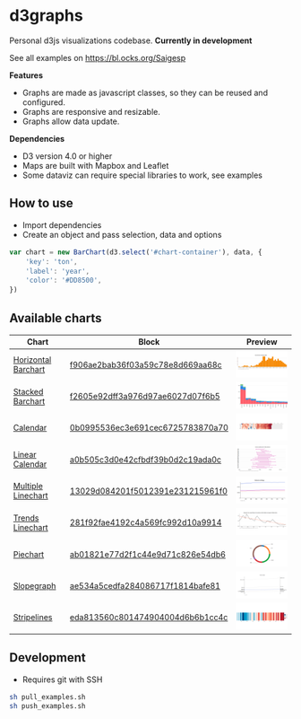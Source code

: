 # d3graphs
Personal d3js visualizations codebase. **Currently in development**

See all examples on https://bl.ocks.org/Saigesp

**Features**
- Graphs are made as javascript classes, so they can be reused and configured.
- Graphs are responsive and resizable.
- Graphs allow data update.

**Dependencies**
- D3 version 4.0 or higher
- Maps are built with Mapbox and Leaflet
- Some dataviz can require special libraries to work, see examples

## How to use
- Import dependencies
- Create an object and pass selection, data and options

```javascript
var chart = new BarChart(d3.select('#chart-container'), data, {
    'key': 'ton',
    'label': 'year',
    'color': '#DD8500',
})
```

## Available charts

| Chart | Block | Preview |
| ------| ------- | ------ |
| [Horizontal Barchart](examples/barchart/) | [f906ae2bab36f03a59c78e8d669aa68c](http://bl.ocks.org/Saigesp/f906ae2bab36f03a59c78e8d669aa68c) | ![Barchart](https://github.com/Saigesp/d3graphs/blob/master/examples/barchart/thumbnail.png?raw=true) |
| [Stacked Barchart](examples/barchart-stacked/) | [f2605e92dff3a976d97ae6027d07f6b5](https://bl.ocks.org/Saigesp/f2605e92dff3a976d97ae6027d07f6b5) | ![Stacked barchart](https://github.com/Saigesp/d3graphs/blob/master/examples/barchart-stacked/thumbnail.png?raw=true) |
| [Calendar](examples/calendar/) | [0b0995536ec3e691cec6725783870a70](https://bl.ocks.org/Saigesp/0b0995536ec3e691cec6725783870a70) | ![Calendar](https://github.com/Saigesp/d3graphs/blob/master/examples/calendar/thumbnail.png?raw=true) |
| [Linear Calendar](examples/calendar-linear/) | [a0b505c3d0e42cfbdf39b0d2c19ada0c](https://bl.ocks.org/Saigesp/a0b505c3d0e42cfbdf39b0d2c19ada0c) | ![Calendar](https://github.com/Saigesp/d3graphs/blob/master/examples/calendar-linear/thumbnail.png?raw=true) |
| [Multiple Linechart](examples/linechart/) | [13029d084201f5012391e231215961f0](https://bl.ocks.org/Saigesp/13029d084201f5012391e231215961f0) | ![Multiple linechart](https://github.com/Saigesp/d3graphs/blob/master/examples/linechart/thumbnail.png?raw=true) |
| [Trends Linechart](examples/linechart-trends/) | [281f92fae4192c4a569fc992d10a9914](http://bl.ocks.org/Saigesp/281f92fae4192c4a569fc992d10a9914) | ![Trends linechar](https://github.com/Saigesp/d3graphs/blob/master/examples/linechart-trends/thumbnail.png?raw=true) |
| [Piechart](examples/piechart/) | [ab01821e77d2f1c44e9d71c826e54db6](https://bl.ocks.org/Saigesp/ab01821e77d2f1c44e9d71c826e54db6) | ![Piechart](https://github.com/Saigesp/d3graphs/blob/master/examples/piechart/thumbnail.png?raw=true) |
| [Slopegraph](examples/slopegraph/) | [ae534a5cedfa284086717f1814bafe81](https://bl.ocks.org/Saigesp/ae534a5cedfa284086717f1814bafe81) | ![Slopegraph](https://github.com/Saigesp/d3graphs/blob/master/examples/slopegraph/thumbnail.png?raw=true) |
| [Stripelines](examples/stripelines/) | [eda813560c801474904004d6b6b1cc4c](https://bl.ocks.org/Saigesp/eda813560c801474904004d6b6b1cc4c) | ![Stripelines](https://github.com/Saigesp/d3graphs/blob/master/examples/stripelines/thumbnail.png?raw=true) |
  


## Development

- Requires git with SSH

```sh
sh pull_examples.sh
sh push_examples.sh
```

